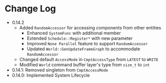 # Change Log

- 0.14.2
    - Added `RandomAccessor` for accessing components from other entities
        - Enhanced `SystemFunc` with additional member
        - Extended `Schedule::Register*` with new parameter
        - Improved `None Parallel` feature to support `RandomAccessor`
        - Updated `World::GenUpdateFrameGraph` to accommodate `RandomAccessor`
    - Changed default `AccessMode` in `CmptAccessType` from `LATEST` to `WRITE`
    - Modified `World` command buffer layer's type from `size_t` to `int`
- 0.14.1: Removed singleton from `CmptAccessMode`
- 0.14.0: Implemented System Lifecycle